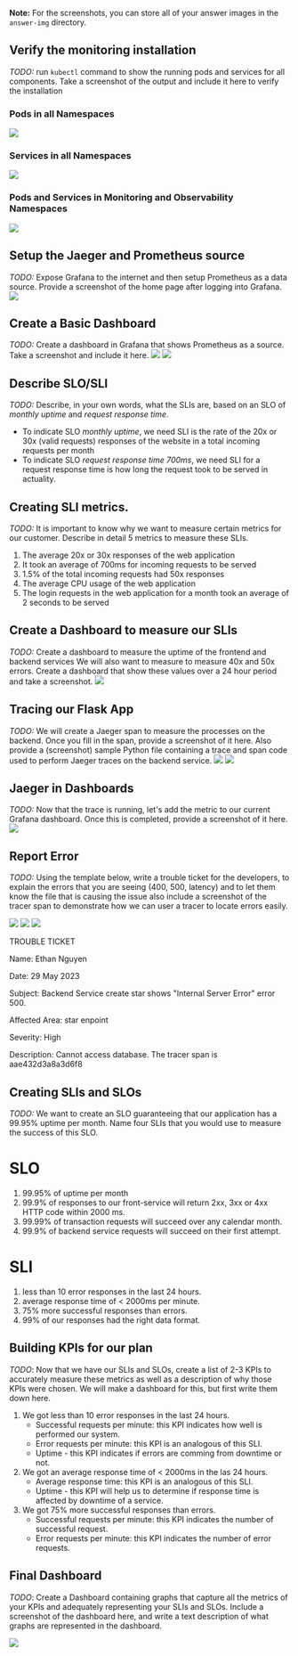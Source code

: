 **Note:** For the screenshots, you can store all of your answer images in the `answer-img` directory.

## Verify the monitoring installation

*TODO:* run `kubectl` command to show the running pods and services for all components. Take a screenshot of the output and include it here to verify the installation

### Pods in all Namespaces
<img src="https://raw.githubusercontent.com/haint/cloud-native-obserability/main/answer_img/todo1.1.png">

### Services in all Namespaces
<img src="https://raw.githubusercontent.com/haint/cloud-native-obserability/main/answer_img/todo1.2.png">

### Pods and Services in Monitoring and Observability Namespaces
<img src="https://raw.githubusercontent.com/haint/cloud-native-obserability/main/answer_img/todo1.3.png">

## Setup the Jaeger and Prometheus source
*TODO:* Expose Grafana to the internet and then setup Prometheus as a data source. Provide a screenshot of the home page after logging into Grafana.
<img src="https://raw.githubusercontent.com/haint/cloud-native-obserability/main/answer_img/todo2.1.png">

## Create a Basic Dashboard
*TODO:* Create a dashboard in Grafana that shows Prometheus as a source. Take a screenshot and include it here.
<img src="https://raw.githubusercontent.com/haint/cloud-native-obserability/main/answer_img/todo3.1.png">
<img src="https://raw.githubusercontent.com/haint/cloud-native-obserability/main/answer_img/todo3.2.png">

## Describe SLO/SLI
*TODO:* Describe, in your own words, what the SLIs are, based on an SLO of *monthly uptime* and *request response time*.
- To indicate SLO *monthly uptime*, we need SLI is the rate of the 20x or 30x (valid requests) responses of the website in a total incoming requests per month
- To indicate SLO *request response time 700ms*, we need SLI for a request response time is how long the request took to be served in actuality.

## Creating SLI metrics.
*TODO:* It is important to know why we want to measure certain metrics for our customer. Describe in detail 5 metrics to measure these SLIs.

1. The average 20x or 30x responses of the web application
2. It took an average of 700ms for incoming requests to be served
3. 1.5% of the total incoming requests had 50x responses
4. The average CPU usage of the web application
5. The login requests in the web application for a month took an average of 2 seconds to be served

## Create a Dashboard to measure our SLIs
*TODO:* Create a dashboard to measure the uptime of the frontend and backend services We will also want to measure to measure 40x and 50x errors. Create a dashboard that show these values over a 24 hour period and take a screenshot.
<img src="https://raw.githubusercontent.com/haint/cloud-native-obserability/main/answer_img/todo6.1.png">

## Tracing our Flask App
*TODO:*  We will create a Jaeger span to measure the processes on the backend. Once you fill in the span, provide a screenshot of it here. Also provide a (screenshot) sample Python file containing a trace and span code used to perform Jaeger traces on the backend service.
<img src="https://raw.githubusercontent.com/haint/cloud-native-obserability/main/answer_img/todo7.1.png">
<img src="https://raw.githubusercontent.com/haint/cloud-native-obserability/main/answer_img/todo7.2.png">

## Jaeger in Dashboards
*TODO:* Now that the trace is running, let's add the metric to our current Grafana dashboard. Once this is completed, provide a screenshot of it here.
<img src="https://raw.githubusercontent.com/haint/cloud-native-obserability/main/answer_img/todo8.1.png">

## Report Error
*TODO:* Using the template below, write a trouble ticket for the developers, to explain the errors that you are seeing (400, 500, latency) and to let them know the file that is causing the issue also include a screenshot of the tracer span to demonstrate how we can user a tracer to locate errors easily.

<img src="https://raw.githubusercontent.com/haint/cloud-native-obserability/main/answer_img/todo9.1.png">
<img src="https://raw.githubusercontent.com/haint/cloud-native-obserability/main/answer_img/todo9.2.png">
<img src="https://raw.githubusercontent.com/haint/cloud-native-obserability/main/answer_img/todo9.3.png">

TROUBLE TICKET

Name: Ethan Nguyen

Date: 29 May 2023

Subject: Backend Service create star shows "Internal Server Error" error 500.

Affected Area: star enpoint

Severity: High

Description: Cannot access database. The tracer span is aae432d3a8a3d6f8


## Creating SLIs and SLOs
*TODO:* We want to create an SLO guaranteeing that our application has a 99.95% uptime per month. Name four SLIs that you would use to measure the success of this SLO.

  # SLO
  1. 99.95% of uptime per month
  2. 99.9% of responses to our front-service will return 2xx, 3xx or 4xx HTTP code within 2000 ms.
  3. 99.99% of transaction requests will succeed over any calendar month.
  4. 99.9% of backend service requests will succeed on their first attempt.


  # SLI
  1. less than 10 error responses in the last 24 hours.
  2. average response time of < 2000ms per minute.
  3. 75% more successful responses than errors.
  4. 99% of our responses had the right data format.


## Building KPIs for our plan
*TODO*: Now that we have our SLIs and SLOs, create a list of 2-3 KPIs to accurately measure these metrics as well as a description of why those KPIs were chosen. We will make a dashboard for this, but first write them down here.

1. We got less than 10 error responses in the last 24 hours.
    + Successful requests per minute:  this KPI indicates how well is performed our system.
    + Error requests per minute: this KPI is an analogous of this SLI.
    + Uptime - this KPI indicates if errors are comming from downtime or not.
2. We got an average response time of < 2000ms in the las 24 hours.
    + Average response time:  this KPI is an analogous of this SLI.
    + Uptime - this KPI will help us to determine if response time is affected by downtime of a service.
3. We got 75% more successful responses than errors.
    + Successful requests per minute:  this KPI indicates the number of successful request.
    + Error requests per minute: this KPI indicates the number of error requests.
## Final Dashboard
*TODO*: Create a Dashboard containing graphs that capture all the metrics of your KPIs and adequately representing your SLIs and SLOs. Include a screenshot of the dashboard here, and write a text description of what graphs are represented in the dashboard.

<img src="https://raw.githubusercontent.com/haint/cloud-native-obserability/main/answer_img/final_dashboard.png">